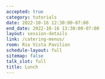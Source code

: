 ```yaml
---
accepted: true
category: tutorials
date: 2022-10-16 12:30:00-07:00
end_date: 2022-10-16 13:30:00-07:00
layout: session-details
link: /catering-menus/
room: Rio Vista Pavilion
schedule-layout: full
sitemap: false
talk_slot: full
title: Lunch
---
```

